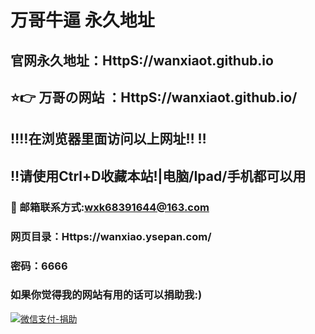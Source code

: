 # 万哥牛逼 永久地址
## 官网永久地址：HttpS://wanxiaot.github.io
## ⭐️👉 万哥の网站 ：HttpS://wanxiaot.github.io/
## ‼️‼️在浏览器里面访问以上网址‼️  ‼️
## ‼️请使用Ctrl+D收藏本站!|电脑/Ipad/手机都可以用
### 📧 邮箱联系方式:wxk68391644@163.com 
### 网页目录：Https://wanxiao.ysepan.com/
### 密码：6666
### 如果你觉得我的网站有用的话可以捐助我:)
[![微信支付-捐助](https://wanxiaot.github.io/tupian/wxzf.png "微信支付-捐助")](https://wanxiaot.github.io/tupian/wxzf.png "微信支付-捐助")
